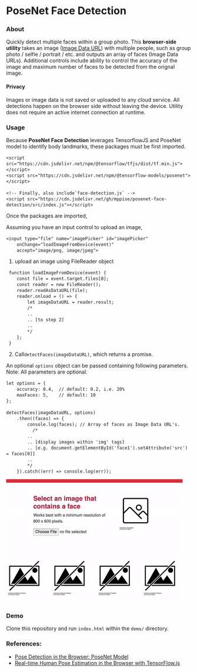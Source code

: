 # PoseNet Face Detection


### About
Quickly detect multiple faces within a group photo. This **browser-side utility** takes an image ([Image Data URL](https://developer.mozilla.org/en-US/docs/Web/HTTP/Basics_of_HTTP/Data_URIs)) with multiple people, such as group photo / selfie / portrait / etc. and outputs an array of faces (Image Data URLs). Additional controls include ability to control the accuracy of the image and maximum number of faces to be detected from the orignal image. 

#### Privacy
Images or image data is not saved or uploaded to any cloud service. All detections happen on the browser side without leaving the device. Utility does not require an active internet connection at runtime.


### Usage
Because **PoseNet Face Detection** leverages TensorflowJS and PoseNet model to identify body landmarks, these packages must be first imported.


```
<script src="https://cdn.jsdelivr.net/npm/@tensorflow/tfjs/dist/tf.min.js"> </script>
<script src="https://cdn.jsdelivr.net/npm/@tensorflow-models/posenet"></script>

<!-- Finally, also include`face-detection.js` -->
<script src="https://cdn.jsdelivr.net/gh/mppise/posenet-face-detection/src/index.js"></script>
```

Once the packages are imported, 

Assuming you have an input control to upload an image,

```
<input type="file" name="imagePicker" id="imagePicker" 
    onChange="loadImageFromDevice(event)" 
    accept="image/png, image/jpeg">
```

1. upload an image using FileReader object

```
 function loadImageFromDevice(event) {
    const file = event.target.files[0];
    const reader = new FileReader();
    reader.readAsDataURL(file);
    reader.onload = () => {
        let imageDataURL = reader.result; 
        /*
        ..
        .. [to step 2]
        ..
        */
    };
 }
```

2. Call`detectFaces(imageDataURL)`, which returns a promise.

An optional `options` object  can be passed containing following parameters. Note: All parameters are optional.

```
let options = {
    accuracy: 0.4,  // default: 0.2, i.e. 20%
    maxFaces: 5,    // default: 10
};

detectFaces(imageDataURL, options)
    .then((faces) => {
        console.log(faces); // Array of faces as Image Data URL's.
          /*
        ..
        .. [display images within 'img' tags]
        .. [e.g. document.getElementById('face1').setAttribute('src') = faces[0]]
        ..
        */
    }).catch((err) => console.log(err));
```

  ![Face Detection in action](facedetectioninaction.gif)



### Demo
Clone this repository and run `index.html` within the `demo/` directory.


### References:
- [Pose Detection in the Browser: PoseNet Model](https://github.com/tensorflow/tfjs-models/tree/master/posenet)
- [Real-time Human Pose Estimation in the Browser with TensorFlow.js](https://medium.com/tensorflow/real-time-human-pose-estimation-in-the-browser-with-tensorflow-js-7dd0bc881cd5)

